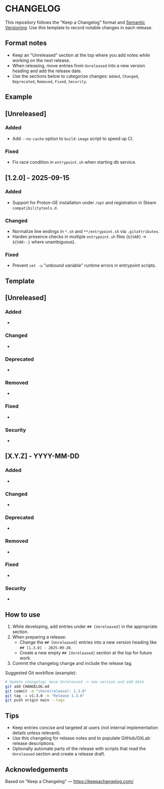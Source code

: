 # CHANGELOG

This repository follows the "Keep a Changelog" format and [Semantic Versioning](https://semver.org/).
Use this template to record notable changes in each release.

Format notes
------------
- Keep an "Unreleased" section at the top where you add notes while working on the next release.
- When releasing, move entries from `Unreleased` into a new version heading and add the release date.
- Use the sections below to categorize changes: `Added`, `Changed`, `Deprecated`, `Removed`, `Fixed`, `Security`.

Example
-------

## [Unreleased]

### Added
- Add `--no-cache` option to `build-image` script to speed up CI.

### Fixed
- Fix race condition in `entrypoint.sh` when starting db service.

## [1.2.0] - 2025-09-15

### Added
- Support for Proton-GE installation under `/opt` and registration in Steam `compatibilitytools.d`.

### Changed
- Normalize line endings in `*.sh` and `**/entrypoint.sh` via `.gitattributes`.
- Harden presence checks in multiple `entrypoint.sh` files (`${VAR}` -> `${VAR:-}` where unambiguous).

### Fixed
- Prevent `set -u` "unbound variable" runtime errors in entrypoint scripts.

Template
--------

## [Unreleased]

### Added
- 

### Changed
- 

### Deprecated
- 

### Removed
- 

### Fixed
- 

### Security
- 

## [X.Y.Z] - YYYY-MM-DD

### Added
- 

### Changed
- 

### Deprecated
- 

### Removed
- 

### Fixed
- 

### Security
- 

How to use
----------
1. While developing, add entries under `## [Unreleased]` in the appropriate section.
2. When preparing a release:
   - Change the `## [Unreleased]` entries into a new version heading like `## [1.3.0] - 2025-09-20`.
   - Create a new empty `## [Unreleased]` section at the top for future work.
3. Commit the changelog change and include the release tag.

Suggested Git workflow (example):

```bash
# Update changelog: move Unreleased -> new version and add date
git add CHANGELOG.md
git commit -m "chore(release): 1.3.0"
git tag -a v1.3.0 -m "Release 1.3.0"
git push origin main --tags
```

Tips
----
- Keep entries concise and targeted at users (not internal implementation details unless relevant).
- Use this changelog for release notes and to populate GitHub/GitLab release descriptions.
- Optionally automate parts of the release with scripts that read the `Unreleased` section and create a release draft.

Acknowledgements
----------------
Based on "Keep a Changelog" — https://keepachangelog.com/
